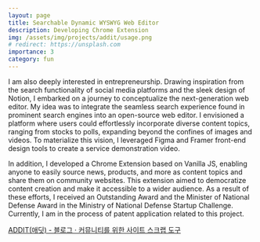 ```yaml
---
layout: page
title: Searchable Dynamic WYSWYG Web Editor
description: Developing Chrome Extension
img: /assets/img/projects/addit/usage.png
# redirect: https://unsplash.com
importance: 3
category: fun
---
```


I am also deeply interested in entrepreneurship. Drawing inspiration from the search functionality of social media platforms and the sleek design of Notion, I embarked on a journey to conceptualize the next-generation web editor. My idea was to integrate the seamless search experience found in prominent search engines into an open-source web editor. I envisioned a platform where users could effortlessly incorporate diverse content topics, ranging from stocks to polls, expanding beyond the confines of images and videos. To materialize this vision, I leveraged Figma and Framer front-end design tools to create a service demonstration video.

In addition, I developed a Chrome Extension based on Vanilla JS, enabling anyone to easily source news, products, and more as content topics and share them on community websites. This extension aimed to democratize content creation and make it accessible to a wider audience. As a result of these efforts, I received an Outstanding Award and the Minister of National Defense Award in the Ministry of National Defense Startup Challenge. Currently, I am in the process of patent application related to this project.

[ADDIT(애딧) - 블로그 · 커뮤니티를 위한 사이트 스크랩 도구](https://chrome.google.com/webstore/detail/addit애딧-블로그-·-커뮤니티를-위한-사이/pmibcdohhlbplkedgkapoodgfaejcbcp?hl=ko)


